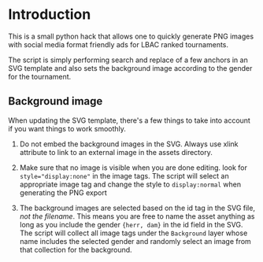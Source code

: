 # Introduction

This is a small python hack that allows one to quickly generate PNG images with social media format friendly
ads for LBAC ranked tournaments.

The script is simply performing search and replace of a few anchors in an SVG template and also sets the
background image according to the gender for the tournament.

## Background image

When updating the SVG template, there's a few things to take into account if you want things to work smoothly.

1. Do not embed the background images in the SVG. Always use xlink attribute to link to an external image
   in the assets directory.

2. Make sure that no image is visible when you are done editing. look for `style="display:none"` in the
   image tags. The script will select an appropriate image tag and change the style to `display:normal`
   when generating the PNG export

3. The background images are selected based on the id tag in the SVG file, *not the filename*. This means
   you are free to name the asset anything as long as you include the gender `{herr, dam}` in the id
   field in the SVG. The script will collect all image tags under the `Background` layer whose name
   includes the selected gender and randomly select an image from that collection for the background.
